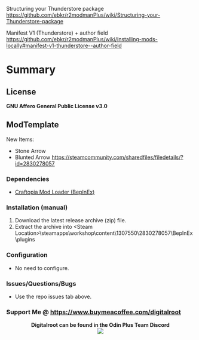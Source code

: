 Structuring your Thunderstore package
https://github.com/ebkr/r2modmanPlus/wiki/Structuring-your-Thunderstore-package

Manifest V1 (Thunderstore) + author field
https://github.com/ebkr/r2modmanPlus/wiki/Installing-mods-locally#manifest-v1-thunderstore--author-field

# Summary


## License
**GNU Affero General Public License v3.0**

## ModTemplate

New Items:
- Stone Arrow
- Blunted Arrow
https://steamcommunity.com/sharedfiles/filedetails/?id=2830278057
### Dependencies
- <a href="https://steamcommunity.com/sharedfiles/filedetails/?id=2830278057"  target="_blank">Craftopia Mod Loader (BepInEx)</a>

### Installation (manual)
1. Download the latest release archive (zip) file.
1. Extract the archive into &lt;Steam Location&gt;\steamapps\workshop\content\1307550\2830278057\BepInEx\plugins

### Configuration 
- No need to configure.

### Issues/Questions/Bugs
- Use the repo issues tab above.

### Support Me @ https://www.buymeacoffee.com/digitalroot

<p align="center">
<b>Digitalroot can be found in the Odin Plus Team Discord</b><br />
  <a href="https://discord.gg/BHbTumqG7U" target="_blank"><img src="https://digitalroot.net/img/odinplusdisc.png"></a>
</p>
